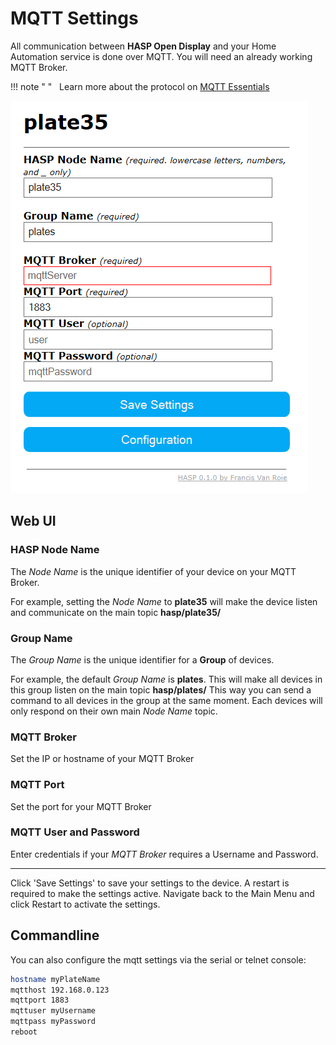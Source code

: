 # MQTT Settings

All communication between **HASP Open Display** and your Home Automation service is done over MQTT. You will need an already working MQTT Broker.

!!! note " "
    <i class="fa fa-info-circle"></i>&nbsp; Learn more about the protocol on [MQTT Essentials](http://www.hivemq.com/mqtt-essentials/)

![MQTT Settings](../assets/images/settings/mqtt_settings.png "MQTT Settings")


## Web UI

### HASP Node Name
The *Node Name* is the unique identifier of your device on your MQTT Broker.

For example, setting the *Node Name* to **plate35** will make the device listen and communicate on the main topic **hasp/plate35/**

### Group Name
The *Group Name* is the unique identifier for a **Group** of devices.

For example, the default *Group Name* is **plates**. This will make all devices in this group listen on the main topic **hasp/plates/**
This way you can send a command to all devices in the group at the same moment. Each devices will only respond on their own main *Node Name* topic.

### MQTT Broker
Set the IP or hostname of your MQTT Broker

### MQTT Port
Set the port for your MQTT Broker

### MQTT User and Password
Enter credentials if your *MQTT Broker* requires a Username and Password.

---

Click 'Save Settings' to save your settings to the device. A restart is required to make the settings active. Navigate back to the Main Menu and click Restart to activate the settings.


## Commandline

You can also configure the mqtt settings via the serial or telnet console:

```bash
hostname myPlateName
mqtthost 192.168.0.123
mqttport 1883
mqttuser myUsername
mqttpass myPassword
reboot
```